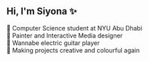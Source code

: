 ## Hi, I'm Siyona ✨

🧠 Computer Science student at NYU Abu Dhabi<br/>
🎨 Painter and Interactive Media designer<br/>
🎸 Wannabe electric guitar player<br/>
🐙 Making projects creative and colourful again<br/>
